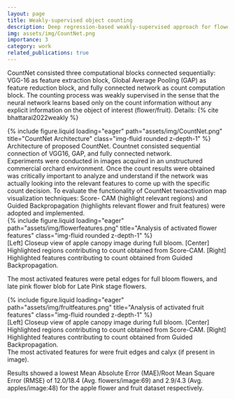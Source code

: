 ```yaml
---
layout: page
title: Weakly-supervised object counting
description: Deep regression-based weakly-supervised approach for flower and fruit counting in orchard images.
img: assets/img/CountNet.png
importance: 3
category: work
related_publications: true
---
```


CountNet consisted three computational blocks connected sequentially: VGG-16 as feature extraction block, Global Average Pooling (GAP) as feature reduction block, and fully connected network as count computation block. The counting process was weakly supervised in the sense that the neural network learns based only on the count information without any explicit information on the object of interest (flower/fruit). Details: {% cite bhattarai2022weakly %}

<div class="row justify-content-sm-center">
    <div class="col-sm-8 mt-3 mt-md-0">
        {% include figure.liquid loading="eager" path="assets/img/CountNet.png" title="CountNet Architecture" class="img-fluid rounded z-depth-1" %}
    </div>
</div>
<div class="caption">
    Architecture of proposed CountNet. Countnet consisted sequential connection of VGG16, GAP, and fully connected network.
</div>
Experiments were conducted in images acquired in an unstructured commercial orchard environment. Once the count results were obtained was critically important to analyze and understand if the network was actually looking into the relevant features to come up with the specific count decision. To evaluate the functionality of CountNet twoactivation map visualization techniques: Score-
CAM (highlight relevant regions) and Guided Backpropagation (highlights relevant flower and fruit features) were adopted and implemented.

<div class="row">
    <div class="col-sm mt-3 mt-md-0">
        {% include figure.liquid loading="eager" path="assets/img/flowerfeatures.png" title="Analysis of activated flower features" class="img-fluid rounded z-depth-1" %}
    </div>
</div>
<div class="caption">
    [Left] Closeup view of apple canopy image  during full bloom. [Center] Highlighted regions contributing to count obtained from Score-CAM. [Right] Highlighted features contributing to count obtained from Guided Backpropagation.
</div>

The most activated features were petal edges for full bloom flowers, and late pink flower blob for Late Pink stage flowers.
<div class="row">
    <div class="col-sm mt-3 mt-md-0">
        {% include figure.liquid loading="eager" path="assets/img/fruitfeatures.png" title="Analysis of activated fruit features" class="img-fluid rounded z-depth-1" %}
    </div>
</div>
<div class="caption">
    [Left] Closeup view of apple canopy image  during full bloom. [Center] Highlighted regions contributing to count obtained from Score-CAM. [Right] Highlighted features contributing to count obtained from Guided Backpropagation.
</div>
The most activated features for were fruit edges and calyx (if present in image).

Results showed a lowest Mean Absolute
Error (MAE)/Root Mean Square Error (RMSE) of 12.0/18.4 (Avg. flowers/image:69) and 2.9/4.3 (Avg. apples/image:48) for the apple flower and fruit dataset respectively.
